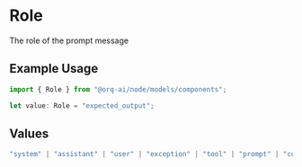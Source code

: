 # Role

The role of the prompt message

## Example Usage

```typescript
import { Role } from "@orq-ai/node/models/components";

let value: Role = "expected_output";
```

## Values

```typescript
"system" | "assistant" | "user" | "exception" | "tool" | "prompt" | "correction" | "expected_output"
```
